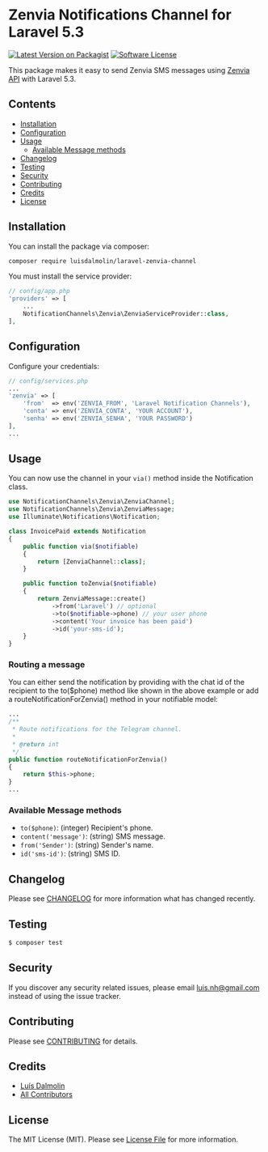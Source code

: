 # Zenvia Notifications Channel for Laravel 5.3 

[![Latest Version on Packagist](https://img.shields.io/packagist/v/laravel-notification-channels/zenvia.svg?style=flat-square)](https://packagist.org/packages/laravel-notification-channels/zenvia)
[![Software License](https://img.shields.io/badge/license-MIT-brightgreen.svg?style=flat-square)](LICENSE.md)

This package makes it easy to send Zenvia SMS messages using [Zenvia API](http://docs.zenviasms.apiary.io) with Laravel 5.3.

## Contents

- [Installation](#installation)
- [Configuration](#configuration)
- [Usage](#usage)
    - [Available Message methods](#available-message-methods)
- [Changelog](#changelog)
- [Testing](#testing)
- [Security](#security)
- [Contributing](#contributing)
- [Credits](#credits)
- [License](#license)

## Installation

You can install the package via composer:

``` bash
composer require luisdalmolin/laravel-zenvia-channel
```

You must install the service provider:

```php
// config/app.php
'providers' => [
    ...
    NotificationChannels\Zenvia\ZenviaServiceProvider::class,
],
```

## Configuration

Configure your credentials: 

```php
// config/services.php
...
'zenvia' => [
    'from'  => env('ZENVIA_FROM', 'Laravel Notification Channels'),
    'conta' => env('ZENVIA_CONTA', 'YOUR ACCOUNT'),
    'senha' => env('ZENVIA_SENHA', 'YOUR PASSWORD')
],
...
```

## Usage

You can now use the channel in your `via()` method inside the Notification class.

``` php
use NotificationChannels\Zenvia\ZenviaChannel;
use NotificationChannels\Zenvia\ZenviaMessage;
use Illuminate\Notifications\Notification;

class InvoicePaid extends Notification
{
    public function via($notifiable)
    {
        return [ZenviaChannel::class];
    }

    public function toZenvia($notifiable)
    {
        return ZenviaMessage::create()
            ->from('Laravel') // optional
            ->to($notifiable->phone) // your user phone
            ->content('Your invoice has been paid')
            ->id('your-sms-id');
    }
}
```

### Routing a message

You can either send the notification by providing with the chat id of the recipient to the to($phone) method like shown in the above example or add a routeNotificationForZenvia() method in your notifiable model:

```php
...
/**
 * Route notifications for the Telegram channel.
 *
 * @return int
 */
public function routeNotificationForZenvia()
{
    return $this->phone;
}
...
```

### Available Message methods

- `to($phone)`: (integer) Recipient's phone.
- `content('message')`: (string) SMS message.
- `from('Sender')`: (string) Sender's name.
- `id('sms-id')`: (string) SMS ID.

## Changelog

Please see [CHANGELOG](CHANGELOG.md) for more information what has changed recently.

## Testing

``` bash
$ composer test
```

## Security

If you discover any security related issues, please email luis.nh@gmail.com instead of using the issue tracker.

## Contributing

Please see [CONTRIBUTING](CONTRIBUTING.md) for details.

## Credits

- [Luís Dalmolin](https://github.com/luisdalmolin)
- [All Contributors](../../contributors)

## License

The MIT License (MIT). Please see [License File](LICENSE.md) for more information.
